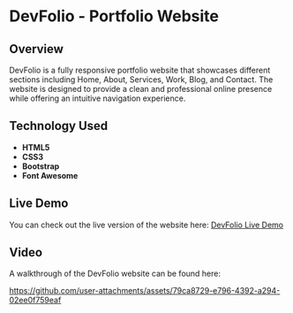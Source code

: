 # DevFolio - Portfolio Website

## Overview

DevFolio is a fully responsive portfolio website that showcases different sections including Home, About, Services, Work, Blog, and Contact. The website is designed to provide a clean and professional online presence while offering an intuitive navigation experience.

## Technology Used

- **HTML5**
- **CSS3**
- **Bootstrap**
- **Font Awesome**

## Live Demo

You can check out the live version of the website here: [DevFolio Live Demo](https://dev-folio-inky.vercel.app/)

## Video

A walkthrough of the DevFolio website can be found here:

https://github.com/user-attachments/assets/79ca8729-e796-4392-a294-02ee0f759eaf
